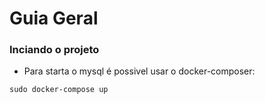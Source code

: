 # Guia Geral

### Inciando o projeto
 - Para starta o mysql é possivel usar o docker-composer:
``` 
sudo docker-compose up
``` 

